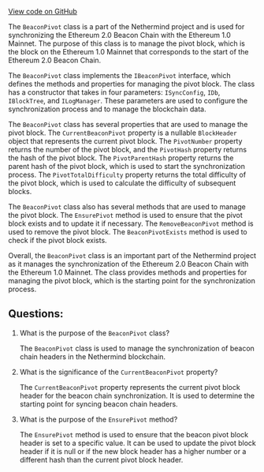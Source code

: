 [View code on GitHub](https://github.com/NethermindEth/nethermind/src/Nethermind/Nethermind.Merge.Plugin/Synchronization/BeaconPivot.cs)

The `BeaconPivot` class is a part of the Nethermind project and is used for synchronizing the Ethereum 2.0 Beacon Chain with the Ethereum 1.0 Mainnet. The purpose of this class is to manage the pivot block, which is the block on the Ethereum 1.0 Mainnet that corresponds to the start of the Ethereum 2.0 Beacon Chain. 

The `BeaconPivot` class implements the `IBeaconPivot` interface, which defines the methods and properties for managing the pivot block. The class has a constructor that takes in four parameters: `ISyncConfig`, `IDb`, `IBlockTree`, and `ILogManager`. These parameters are used to configure the synchronization process and to manage the blockchain data. 

The `BeaconPivot` class has several properties that are used to manage the pivot block. The `CurrentBeaconPivot` property is a nullable `BlockHeader` object that represents the current pivot block. The `PivotNumber` property returns the number of the pivot block, and the `PivotHash` property returns the hash of the pivot block. The `PivotParentHash` property returns the parent hash of the pivot block, which is used to start the synchronization process. The `PivotTotalDifficulty` property returns the total difficulty of the pivot block, which is used to calculate the difficulty of subsequent blocks. 

The `BeaconPivot` class also has several methods that are used to manage the pivot block. The `EnsurePivot` method is used to ensure that the pivot block exists and to update it if necessary. The `RemoveBeaconPivot` method is used to remove the pivot block. The `BeaconPivotExists` method is used to check if the pivot block exists. 

Overall, the `BeaconPivot` class is an important part of the Nethermind project as it manages the synchronization of the Ethereum 2.0 Beacon Chain with the Ethereum 1.0 Mainnet. The class provides methods and properties for managing the pivot block, which is the starting point for the synchronization process.
## Questions: 
 1. What is the purpose of the `BeaconPivot` class?
    
    The `BeaconPivot` class is used to manage the synchronization of beacon chain headers in the Nethermind blockchain.

2. What is the significance of the `CurrentBeaconPivot` property?
    
    The `CurrentBeaconPivot` property represents the current pivot block header for the beacon chain synchronization. It is used to determine the starting point for syncing beacon chain headers.

3. What is the purpose of the `EnsurePivot` method?
    
    The `EnsurePivot` method is used to ensure that the beacon pivot block header is set to a specific value. It can be used to update the pivot block header if it is null or if the new block header has a higher number or a different hash than the current pivot block header.